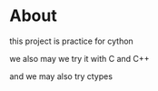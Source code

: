 # About
this project is practice for cython

we also may we try it with C and C++

and we may also try ctypes
